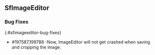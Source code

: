 ## SfImageEditor

### Bug Fixes
{:#sfimageeditor-bug-fixes} 

* \#197587,199788 -Now, ImageEditor will not get crashed when saving and cropping the image.



 

